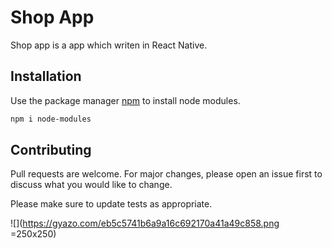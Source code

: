 # Shop App

Shop app is a app which writen in React Native.

## Installation

Use the package manager [npm](https://www.npmjs.com/package/node-modules) to install node modules.

```bash
npm i node-modules
```

## Contributing
Pull requests are welcome. For major changes, please open an issue first to discuss what you would like to change.

Please make sure to update tests as appropriate.




![](https://gyazo.com/eb5c5741b6a9a16c692170a41a49c858.png =250x250)



